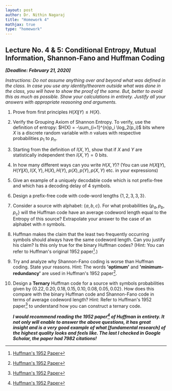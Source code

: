 ```yaml
---
layout: post   
author: Dr. Nithin Nagaraj   
title: "Homework 4"
mathjax: true
type: "homework"
---
```


## Lecture No. 4 & 5: Conditional Entropy, Mutual Information, Shannon-Fano and Huffman Coding
***[Deadline: February 21, 2020]***

*Instructions: Do not assume anything over and beyond what was defined in the class. In case you use any identity/theorem outside what was done in the class, you will have to show the proof of the same. But, better to avoid this as much as possible. Show your calculations in entirety. Justify all your answers with appropriate reasoning and arguments.*


1. Prove from first principles $H(X\|Y) \leq H(X)$.

2. Verify the Grouping Axiom of Shannon Entropy. To verify, use the definition of entropy: $H(X) = -\sum_{i=1}^{n}p_i \log_2(p_i)$ bits where $X$ is a discrete random variable with $n$ values with respective probabilities $p_1$ to $p_n$.

3. Starting from the definition of $I(X,Y)$, show that if $X$ and $Y$ are statistically independent then $I(X,Y)=0$ bits.

4. In how many different ways can you write $H(X,Y)$? (You can use $H(X\|Y), H(Y\|X), I(X,Y), H(X), H(Y),$ $p(X), p(Y), p(X,Y)$ etc. in your expressions)

5. Give an example of a uniquely decodable code which is not prefix-free and which has a decoding delay of 4 symbols.

6. Design a prefix-free code with code-word lengths $\{ 1, 2, 3, 3, 3 \}$.

7. Consider a source with alphabet: $\{a, b, c \}$. For what probabilities $\{p_a, p_b, p_c \}$ will the Huffman code have an average codeword length equal to the Entropy of this source? Extrapolate your answer to the case of an alphabet with $n$ symbols.

8. Huffman makes the claim that the least two frequently occurring symbols should always have the same codeword length. Can you justify his claim? Is this only true for the binary Huffman codes? (Hint: You can refer to Huffman's original 1952 paper[^HuffmanPaper].)

9. Try and analyze why Shannon-Fano coding is worse than Huffman coding. State your reasons. Hint: The words **'optimum'** and **'minimum-redundancy'** are used in Huffman's 1952 paper[^HuffmanPaper].

10. Design a **Ternary** Huffman code for a source with symbols probabilities given by $\{0.22, 0.20, 0.18, 0.15, 0.10, 0.08, 0.05, 0.02\}$. How does this compare with the binary Huffman code and Shannon-Fano code in terms of average codeword length? Hint: Refer to Huffman's 1952 paper[^HuffmanPaper] to understand how you can construct a ternary code.

    ***I would recommend reading the 1952 paper[^HuffmanPaper] of Huffman in entirety. It not only will enable to answer the above questions, it has great insight and is a very good example of what [fundamental research] of the highest quality looks and feels like. The last I checked in Google Scholar, the paper had $7982$ citations!***

[^HuffmanPaper]: [Huffman's 1952 Paper](../assets/Huffman1952.pdf)
